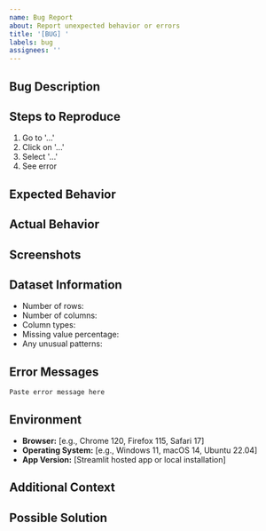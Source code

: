 ```yaml
---
name: Bug Report
about: Report unexpected behavior or errors
title: '[BUG] '
labels: bug
assignees: ''
---
```


## Bug Description
<!-- A clear and concise description of what the bug is -->

## Steps to Reproduce
<!-- Provide detailed steps to reproduce the behavior -->
1. Go to '...'
2. Click on '...'
3. Select '...'
4. See error

## Expected Behavior
<!-- What you expected to happen -->

## Actual Behavior
<!-- What actually happened -->

## Screenshots
<!-- If applicable, add screenshots to help explain your problem -->

## Dataset Information
<!-- Describe your data characteristics - DO NOT upload actual data -->
- Number of rows: 
- Number of columns: 
- Column types: 
- Missing value percentage: 
- Any unusual patterns: 

## Error Messages
<!-- If you received any error messages, paste them here -->
```
Paste error message here
```

## Environment
- **Browser:** [e.g., Chrome 120, Firefox 115, Safari 17]
- **Operating System:** [e.g., Windows 11, macOS 14, Ubuntu 22.04]
- **App Version:** [Streamlit hosted app or local installation]

## Additional Context
<!-- Add any other context about the problem here -->

## Possible Solution
<!-- Optional: If you have ideas about what might be causing this -->
